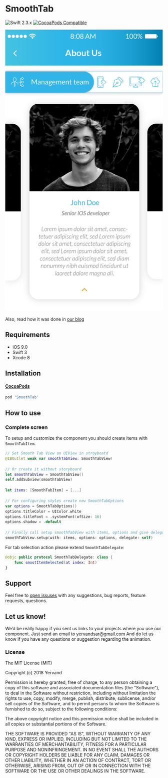 # SmoothTab

![Swift 2.3.x](https://img.shields.io/badge/Swift-2.3.x-orange.svg)
[![CocoaPods Compatible](https://img.shields.io/cocoapods/v/ColorMatchTabs.svg)](https://img.shields.io/cocoapods/v/GuillotineMenu.svg)

![Preview](preview.png)

Also, read how it was done in [our blog](https://yalantis.com/blog/how-we-developed-colormatchtabs-animation-for-ios/)

## Requirements

* iOS 9.0
* Swift 3
* Xcode 8

## Installation

#### [CocoaPods](https://cocoapods.org/)

```ruby
pod 'SmoothTab'
```

## How to use

### Complete screen

To setup and customize the component you should create items with  `SmoothTabItem`.

```swift
// Set Smooth Tab View on UIView in stroyboatd
@IBOutlet weak var smoothTabView: SmoothTabView!

// Or create it without storyboard
let smoothTabView = SmoothTabView()
self.addSubview(smoothTabView)

let items: [SmoothTabItem] = [...]

// For configuring styles create new SmoothTabOptions
var options = SmoothTabOptions()
options.titleColor = UIColor.white
options.titleFont = .systemFont(ofSize: 16)
options.shadow = .default

// Finally call setup smoothTabView with items, options and give delegate
smoothTabView.setup(with: items, options: options, delegate: self)
```

For tab selection action please extend  `SmoothTabDelegate`:

```swift
@objc public protocol SmoothTabDelegate: class {
    func smootItemSelected(at index: Int)
}
```

## Support

Feel free to [open issuses](https://github.com/yervandsar/SmoothTab/issues/new) with any suggestions, bug reports, feature requests, questions.

## Let us know!

We’d be really happy if you sent us links to your projects where you use our component. Just send an email to yervandsar@gmail.com And do let us know if you have any questions or suggestion regarding the animation.


### License

The MIT License (MIT)

Copyright (c) 2018 Yervand

Permission is hereby granted, free of charge, to any person obtaining a copy
of this software and associated documentation files (the "Software"), to deal
in the Software without restriction, including without limitation the rights
to use, copy, modify, merge, publish, distribute, sublicense, and/or sell
copies of the Software, and to permit persons to whom the Software is
furnished to do so, subject to the following conditions:

The above copyright notice and this permission notice shall be included in all
copies or substantial portions of the Software.

THE SOFTWARE IS PROVIDED "AS IS", WITHOUT WARRANTY OF ANY KIND, EXPRESS OR
IMPLIED, INCLUDING BUT NOT LIMITED TO THE WARRANTIES OF MERCHANTABILITY,
FITNESS FOR A PARTICULAR PURPOSE AND NONINFRINGEMENT. IN NO EVENT SHALL THE
AUTHORS OR COPYRIGHT HOLDERS BE LIABLE FOR ANY CLAIM, DAMAGES OR OTHER
LIABILITY, WHETHER IN AN ACTION OF CONTRACT, TORT OR OTHERWISE, ARISING FROM,
OUT OF OR IN CONNECTION WITH THE SOFTWARE OR THE USE OR OTHER DEALINGS IN THE
SOFTWARE.
